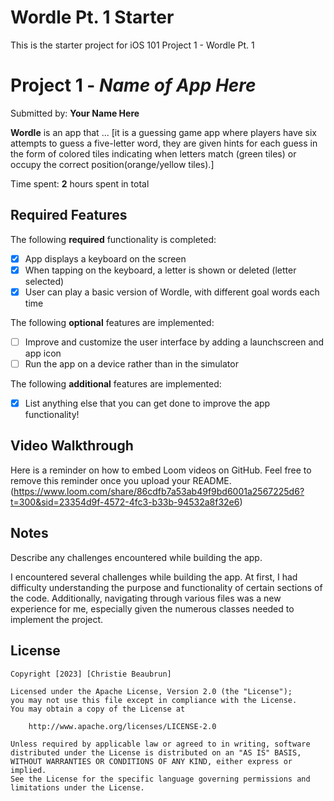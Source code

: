 # Wordle Pt. 1 Starter

This is the starter project for iOS 101 Project 1 - Wordle Pt. 1

# Project 1 - *Name of App Here*

Submitted by: **Your Name Here**

**Wordle** is an app that ... [it is a guessing game app where players have six attempts to guess a five-letter word, they are given hints for each guess in the form of colored tiles indicating when letters match (green tiles) or occupy the correct position(orange/yellow tiles).] 

Time spent: **2** hours spent in total

## Required Features

The following **required** functionality is completed:

- [X] App displays a keyboard on the screen
- [X] When tapping on the keyboard, a letter is shown or deleted (letter selected)
- [X] User can play a basic version of Wordle, with different goal words each time

The following **optional** features are implemented:

- [ ] Improve and customize the user interface by adding a launchscreen and app icon
- [ ] Run the app on a device rather than in the simulator

The following **additional** features are implemented:

- [X] List anything else that you can get done to improve the app functionality!

## Video Walkthrough

Here is a reminder on how to embed Loom videos on GitHub. Feel free to remove this reminder once you upload your README. 
(https://www.loom.com/share/86cdfb7a53ab49f9bd6001a2567225d6?t=300&sid=23354d9f-4572-4fc3-b33b-94532a8f32e6)

## Notes

Describe any challenges encountered while building the app.

I encountered several challenges while building the app. At first, I had difficulty understanding the purpose and functionality of certain sections of the code. Additionally, navigating through various files was a new experience for me, especially given the numerous classes needed to implement the project.

## License

    Copyright [2023] [Christie Beaubrun]

    Licensed under the Apache License, Version 2.0 (the "License");
    you may not use this file except in compliance with the License.
    You may obtain a copy of the License at

        http://www.apache.org/licenses/LICENSE-2.0

    Unless required by applicable law or agreed to in writing, software
    distributed under the License is distributed on an "AS IS" BASIS,
    WITHOUT WARRANTIES OR CONDITIONS OF ANY KIND, either express or implied.
    See the License for the specific language governing permissions and
    limitations under the License.
